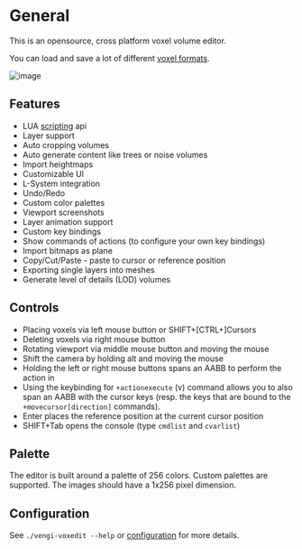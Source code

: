 # General

This is an opensource, cross platform voxel volume editor.

You can load and save a lot of different [voxel formats](../Formats.md).

![image](https://raw.githubusercontent.com/wiki/mgerhardy/engine/images/voxedit-new-ui.png)

## Features

* LUA [scripting](../LUAScript.md) api
* Layer support
* Auto cropping volumes
* Auto generate content like trees or noise volumes
* Import heightmaps
* Customizable UI
* L-System integration
* Undo/Redo
* Custom color palettes
* Viewport screenshots
* Layer animation support
* Custom key bindings
* Show commands of actions (to configure your own key bindings)
* Import bitmaps as plane
* Copy/Cut/Paste - paste to cursor or reference position
* Exporting single layers into meshes
* Generate level of details (LOD) volumes

## Controls

* Placing voxels via left mouse button or SHIFT+[CTRL+]Cursors
* Deleting voxels via right mouse button
* Rotating viewport via middle mouse button and moving the mouse
* Shift the camera by holding alt and moving the mouse
* Holding the left or right mouse buttons spans an AABB to perform the action in
* Using the keybinding for `+actionexecute` (v) command allows you to also span an AABB with
  the cursor keys (resp. the keys that are bound to the `+movecursor[direction]` commands).
* Enter places the reference position at the current cursor position
* SHIFT+Tab opens the console (type `cmdlist` and `cvarlist`)

## Palette

The editor is built around a palette of 256 colors. Custom palettes are supported. The images should have a 1x256 pixel dimension.

## Configuration

See `./vengi-voxedit --help` or [configuration](../Configuration.md) for more details.
